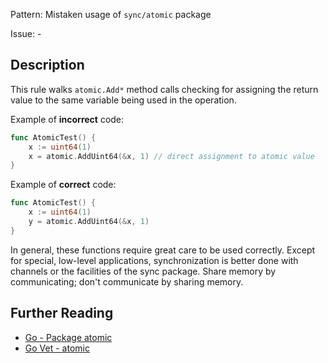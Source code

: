 Pattern: Mistaken usage of `sync/atomic` package

Issue: -

## Description

This rule walks `atomic.Add*` method calls checking for assigning the return value to the same variable being used in the operation.


Example of **incorrect** code:

```go
func AtomicTest() {
	x := uint64(1)
	x = atomic.AddUint64(&x, 1) // direct assignment to atomic value
}
```

Example of **correct** code:

```go
func AtomicTest() {
	x := uint64(1)
	y = atomic.AddUint64(&x, 1)
}
```

In general, these functions require great care to be used correctly. Except for special, low-level applications, synchronization is better done with channels or the facilities of the sync package. Share memory by communicating; don't communicate by sharing memory.

## Further Reading

* [Go - Package atomic](https://golang.org/pkg/sync/atomic/)
* [Go Vet - atomic](https://golang.org/cmd/vet/#hdr-Atomic_mistakes)
